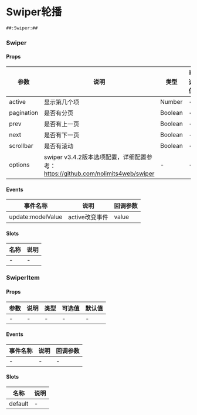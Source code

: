 # Swiper轮播

```
##:Swiper:##
```

### Swiper
#### Props
| 参数      | 说明    | 类型      | 可选值       | 默认值   |
|---------- |-------- |---------- |------------- |--------- |
| active     | 显示第几个项   | Number  |   -       |    0    |
| pagination     | 是否有分页   | Boolean  |   -       |    true    |
| prev     | 是否有上一页   | Boolean  |   -       |    false    |
| next     | 是否有下一页   | Boolean  |   -       |    false    |
| scrollbar     | 是否有滚动   | Boolean  |   -       |    false    |
| options     | swiper v3.4.2版本选项配置，详细配置参考：https://github.com/nolimits4web/swiper   | -  |   -       |    -    |

#### Events
| 事件名称 | 说明 | 回调参数 |
|---------|--------|---------|
| update:modelValue| active改变事件 | value |

#### Slots
| 名称 | 说明 | 
|---------|--------|
| - | - |

### SwiperItem
#### Props
| 参数      | 说明    | 类型      | 可选值       | 默认值   |
|---------- |-------- |---------- |------------- |--------- |
| -     | -   | -  |   -       |    -    |

#### Events
| 事件名称 | 说明 | 回调参数 |
|---------|--------|---------|
| - | - | - |

#### Slots
| 名称 | 说明 | 
|---------|--------|
| default | - |